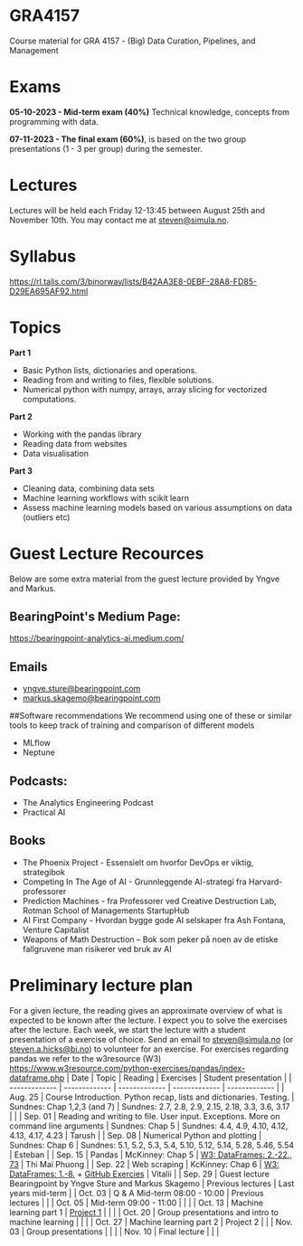 # GRA4157

Course material for GRA 4157 - (Big) Data Curation, Pipelines, and Management

# Exams

**05-10-2023 - Mid-term exam (40%)** Technical knowledge, concepts from programming with data.

**07-11-2023 - The final exam (60%)**, is based on the two group presentations (1 - 3 per group) during the semester.

# Lectures

Lectures will be held each Friday 12-13:45 between August 25th and November 10th. You may contact me at steven@simula.no.

# Syllabus
https://rl.talis.com/3/binorway/lists/B42AA3E8-0EBF-28A8-FD85-D29EA695AF92.html

# Topics

**Part 1**

- Basic Python lists, dictionaries and operations.
- Reading from and writing to files, flexible solutions.
- Numerical python with numpy, arrays, array slicing for vectorized computations.

**Part 2**

- Working with the pandas library
- Reading data from websites
- Data visualisation

**Part 3**

- Cleaning data, combining data sets
- Machine learning workflows with scikit learn
- Assess machine learning models based on various assumptions on data (outliers etc)

# Guest Lecture Recources
Below are some extra material from the guest lecture provided by Yngve and Markus.

## BearingPoint's Medium Page:
https://bearingpoint-analytics-ai.medium.com/

## Emails
* yngve.sture@bearingpoint.com
* markus.skagemo@bearingpoint.com

##Software recommendations
We recommend using one of these or similar tools to keep track of training and comparison of different models
* MLflow
* Neptune

## Podcasts:
* The Analytics Engineering Podcast
* Practical AI

## Books
* The Phoenix Project - Essensielt om hvorfor DevOps er viktig, strategibok
* Competing In The Age of AI - Grunnleggende AI-strategi fra Harvard-professorer
* Prediction Machines - fra Professorer ved Creative Destruction Lab, Rotman School of Managements StartupHub
* AI First Company - Hvordan bygge gode AI selskaper fra Ash Fontana, Venture Capitalist
* Weapons of Math Destruction – Bok som peker på noen av de etiske fallgruvene man risikerer ved bruk av AI

# Preliminary lecture plan

For a given lecture, the reading gives an approximate overview of what is expected to be known after the lecture. I expect you to solve the exercises after the lecture. Each week, we start the lecture with a student presentation of a exercise of choice. Send an email to steven@simula.no (or steven.a.hicks@bi.no) to volunteer for an exercise. For exercises regarding pandas we refer to the w3resource (W3) https://www.w3resource.com/python-exercises/pandas/index-dataframe.php
| Date | Topic | Reading | Exercises | Student presentation |
| ------------- | ------------- | ------------- | ------------- | ------------- |
| Aug. 25 | Course Introduction. Python recap, lists and dictionaries. Testing. | Sundnes: Chap 1,2,3 (and 7) | Sundnes: 2.7, 2.8, 2.9, 2.15, 2.18, 3.3, 3.6, 3.17 | |
| Sep. 01 | Reading and writing to file. User input. Exceptions. More on command line arguments | Sundnes: Chap 5 | Sundnes: 4.4, 4.9, 4.10, 4.12, 4.13, 4.17, 4.23 | Tarush |
| Sep. 08 | Numerical Python and plotting | Sundnes: Chap 6 | Sundnes: 5.1, 5.2, 5.3, 5.4, 5.10, 5.12, 5.14, 5.28, 5.46, 5.54 | Esteban |
| Sep. 15 | Pandas | McKinney: Chap 5 | [W3: DataFrames: 2.-22., 73](https://www.w3resource.com/python-exercises/pandas/index-dataframe.php) | Thi Mai Phuong |
| Sep. 22 | Web scraping | KcKinney: Chap 6 | [W3: DataFrames: 1.-8.](https://www.w3resource.com/python-exercises/pandas/index-dataframe.php) + [GitHub Exercies](https://github.com/BI-DS/GRA4157/tree/main/lectures/05-web-scraping/exercises) | Vitalii |
| Sep. 29 | Guest lecture Bearingpoint by Yngve Sture and Markus Skagemo | Previous lectures | Last years mid-term |
| Oct. 03 | Q & A Mid-term 08:00 - 10:00 | Previous lectures | |
| Oct. 05 | Mid-term 09:00 - 11:00 | | |
| Oct. 13 | Machine learning part 1 | [Project 1](https://github.com/BI-DS/GRA4157/blob/main/lectures/08-project-and-intro-to-ml/Project_1.pdf) | | |
| Oct. 20 | Group presentations and intro to machine learning | | |
| Oct. 27 | Machine learning part 2 | Project 2 |  |
| Nov. 03 | Group presentations | | |
| Nov. 10 | Final lecture | |  |

